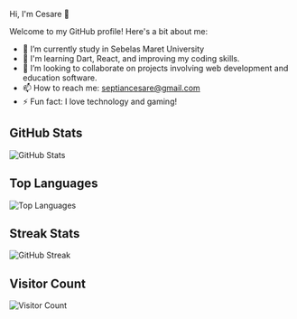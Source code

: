 Hi, I'm Cesare 👋

Welcome to my GitHub profile! Here's a bit about me:

- 🔭 I’m currently study in Sebelas Maret University
- 🌱 I'm learning Dart, React, and improving my coding skills.
- 👯 I’m looking to collaborate on projects involving web development and education software.
- 📫 How to reach me: septiancesare@gmail.com
- ⚡ Fun fact: I love technology and gaming!

## GitHub Stats

![GitHub Stats](https://github-readme-stats.vercel.app/api?username=Septiancesare&show_icons=true&hide_title=true&count_private=true&theme=radical)

## Top Languages

![Top Languages](https://github-readme-stats.vercel.app/api/top-langs/?username=Septiancesare&langs_count=8&layout=compact&theme=radical)

## Streak Stats

![GitHub Streak](https://github-readme-streak-stats.herokuapp.com/?user=Septiancesare&theme=radical)

## Visitor Count

![Visitor Count](https://profile-counter.glitch.me/Septiancesare/count.svg)
